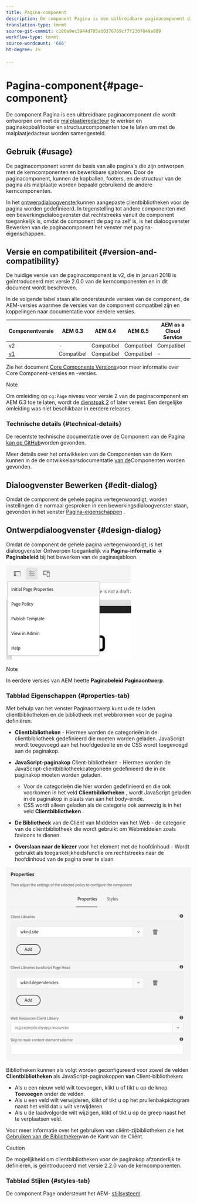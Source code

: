 ```yaml
---
title: Pagina-component
description: De component Pagina is een uitbreidbare paginacomponent die wordt ontworpen om met de malplaatjeredacteur te werken en paginakopbal/footer en structuurcomponenten toe te laten om met de malplaatjedacteur worden samengesteld.
translation-type: tm+mt
source-git-commit: c186e9ec3944d785ab0376769cf7f2307049a809
workflow-type: tm+mt
source-wordcount: '666'
ht-degree: 1%

---
```



# Pagina-component{#page-component}

De component Pagina is een uitbreidbare paginacomponent die wordt ontworpen om met de [malplaatjeredacteur](https://docs.adobe.com/content/help/en/experience-manager-cloud-service/sites/authoring/features/templates.html) te werken en paginakopbal/footer en structuurcomponenten toe te laten om met de malplaatjedacteur worden samengesteld.

## Gebruik {#usage}

De paginacomponent vormt de basis van alle pagina&#39;s die zijn ontworpen met de kerncomponenten en bewerkbare sjablonen. Door de paginacomponent, kunnen de kopballen, footers, en de structuur van de pagina als malplaatje worden bepaald gebruikend de andere kerncomponenten.

In het [ontwerpdialoogvenster](#design-dialog)kunnen aangepaste clientbibliotheken voor de pagina worden gedefinieerd. In tegenstelling tot andere componenten met een bewerkingsdialoogvenster dat rechtstreeks vanuit de component toegankelijk is, omdat de component de pagina zelf is, is het dialoogvenster [](#edit-dialog) Bewerken van de paginacomponent het venster met pagina-eigenschappen.

## Versie en compatibiliteit {#version-and-compatibility}

De huidige versie van de paginacomponent is v2, die in januari 2018 is geïntroduceerd met versie 2.0.0 van de kerncomponenten en in dit document wordt beschreven.

In de volgende tabel staan alle ondersteunde versies van de component, de AEM-versies waarmee de versies van de component compatibel zijn en koppelingen naar documentatie voor eerdere versies.

| Componentversie | AEM 6.3 | AEM 6.4 | AEM 6.5 | AEM as a Cloud Service |
|---|---|---|---|---|
| v2 | - | Compatibel | Compatibel | Compatibel |
| [v1](v1/page-v1.md) | Compatibel | Compatibel | Compatibel | - |

Zie het document [Core Components Versions](/help/versions.md)voor meer informatie over Core Component-versies en -versies.

>[!NOTE]
>
>Om omleiding op `cq:Page` niveau voor versie 2 van de paginacomponent en AEM 6.3 toe te laten, wordt de [dienstpak 2](https://helpx.adobe.com/experience-manager/6-3/release-notes/sp2-release-notes.html) of later vereist. Een dergelijke omleiding was niet beschikbaar in eerdere releases.

### Technische details {#technical-details}

De recentste technische documentatie over de Component van de Pagina [kan op GitHub](https://adobe.com/go/aem_cmp_tech_page_v2)worden gevonden.

Meer details over het ontwikkelen van de Componenten van de Kern kunnen in de de ontwikkelaarsdocumentatie [van de](/help/developing/overview.md)Componenten worden gevonden.

## Dialoogvenster Bewerken {#edit-dialog}

Omdat de component de gehele pagina vertegenwoordigt, worden instellingen die normaal gesproken in een bewerkingsdialoogvenster staan, gevonden in het venster [Pagina-eigenschappen](https://docs.adobe.com/content/help/en/experience-manager-cloud-service/sites/authoring/fundamentals/page-properties.html) .

## Ontwerpdialoogvenster {#design-dialog}

Omdat de component de gehele pagina vertegenwoordigt, is het dialoogvenster Ontwerpen toegankelijk via **Pagina-informatie -> Paginabeleid** bij het bewerken van de paginasjabloon.

![Paginabeleid](/help/assets/page-policy.png)

>[!NOTE]
>
>In eerdere versies van AEM heette **Paginabeleid** **Paginaontwerp**.

### Tabblad Eigenschappen {#properties-tab}

Met behulp van het venster Paginaontwerp kunt u de te laden clientbibliotheken en de bibliotheek met webbronnen voor de pagina definiëren.

* **Clientbibliotheken** - Hiermee worden de categorieën in de clientbibliotheek gedefinieerd die moeten worden geladen. JavaScript wordt toegevoegd aan het hoofdgedeelte en de CSS wordt toegevoegd aan de paginakop.
* **JavaScript-paginakop** Client-bibliotheken - Hiermee worden de JavaScript-clientbibliotheekcategorieën gedefinieerd die in de paginakop moeten worden geladen.
   * Voor de categorieën die hier worden gedefinieerd en die ook voorkomen in het veld **Clientbibliotheken** , wordt JavaScript geladen in de paginakop in plaats van aan het body-einde.
   * CSS wordt alleen geladen als de categorie ook aanwezig is in het veld **Clientbibliotheken** .

* **De Bibliotheek** van de Cliënt van Middelen van het Web - de categorie van de cliëntbibliotheek die wordt gebruikt om Webmiddelen zoals favicons te dienen.

* **Overslaan naar de kiezer** voor het element met de hoofdinhoud - Wordt gebruikt als toegankelijkheidsfunctie om rechtstreeks naar de hoofdinhoud van de pagina over te slaan

![Dialoogvenster Pagina-componentontwerp](/help/assets/page-design.png)

Bibliotheken kunnen als volgt worden geconfigureerd voor zowel de velden **Clientbibliotheken** als JavaScript-paginakoppen **van** Client-bibliotheken:

* Als u een nieuw veld wilt toevoegen, klikt u of tikt u op de knop **Toevoegen** onder de velden.
* Als u een veld wilt verwijderen, klikt of tikt u op het prullenbakpictogram naast het veld dat u wilt verwijderen.
* Als u de laadvolgorde wilt wijzigen, klikt of tikt u op de greep naast het te verplaatsen veld.

Voor meer informatie over het gebruiken van cliënt-zijbibliotheken zie het [Gebruiken van de Bibliotheken](https://helpx.adobe.com/experience-manager/6-5/sites/developing/using/clientlibs.html)van de Kant van de Cliënt.

>[!CAUTION]
>
>De mogelijkheid om clientbibliotheken voor de paginakop afzonderlijk te definiëren, is geïntroduceerd met versie 2.2.0 van de kerncomponenten.

### Tabblad Stijlen {#styles-tab}

De component Page ondersteunt het AEM- [stijlsysteem](/help/get-started/authoring.md#component-styling).

